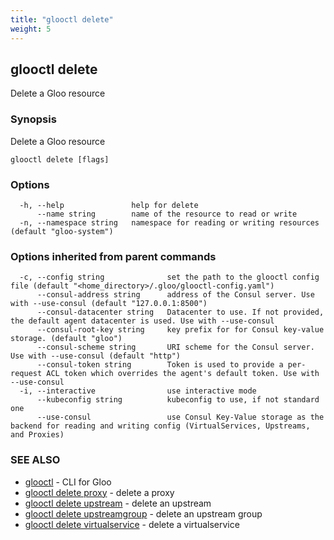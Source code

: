 ```yaml
---
title: "glooctl delete"
weight: 5
---
```

## glooctl delete

Delete a Gloo resource

### Synopsis

Delete a Gloo resource

```
glooctl delete [flags]
```

### Options

```
  -h, --help               help for delete
      --name string        name of the resource to read or write
  -n, --namespace string   namespace for reading or writing resources (default "gloo-system")
```

### Options inherited from parent commands

```
  -c, --config string              set the path to the glooctl config file (default "<home_directory>/.gloo/glooctl-config.yaml")
      --consul-address string      address of the Consul server. Use with --use-consul (default "127.0.0.1:8500")
      --consul-datacenter string   Datacenter to use. If not provided, the default agent datacenter is used. Use with --use-consul
      --consul-root-key string     key prefix for for Consul key-value storage. (default "gloo")
      --consul-scheme string       URI scheme for the Consul server. Use with --use-consul (default "http")
      --consul-token string        Token is used to provide a per-request ACL token which overrides the agent's default token. Use with --use-consul
  -i, --interactive                use interactive mode
      --kubeconfig string          kubeconfig to use, if not standard one
      --use-consul                 use Consul Key-Value storage as the backend for reading and writing config (VirtualServices, Upstreams, and Proxies)
```

### SEE ALSO

* [glooctl](../glooctl)	 - CLI for Gloo
* [glooctl delete proxy](../glooctl_delete_proxy)	 - delete a proxy
* [glooctl delete upstream](../glooctl_delete_upstream)	 - delete an upstream
* [glooctl delete upstreamgroup](../glooctl_delete_upstreamgroup)	 - delete an upstream group
* [glooctl delete virtualservice](../glooctl_delete_virtualservice)	 - delete a virtualservice

